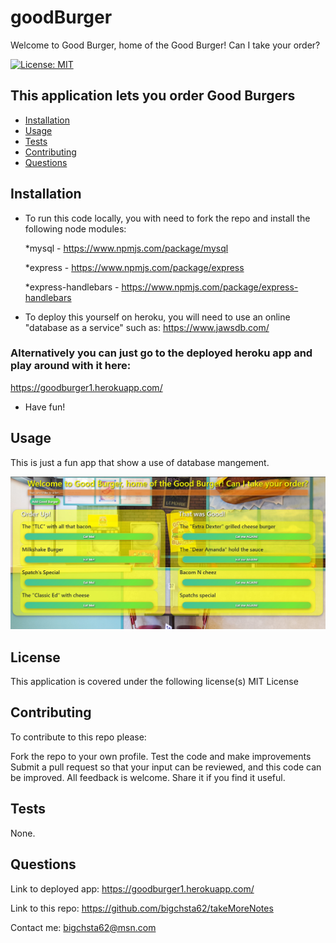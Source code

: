 # goodBurger
Welcome to Good Burger, home of the Good Burger! Can I take your order?

[![License: MIT](https://img.shields.io/badge/License-MIT-yellow.svg)](https://opensource.org/licenses/MIT)

## This application lets you order Good Burgers

* [Installation](#installation)
* [Usage](#usage)
* [Tests](#tests)
* [Contributing](#contributing)
* [Questions](#questions)


## Installation
* To run this code locally, you with need to fork the repo and install the following node modules:
 
   *mysql - https://www.npmjs.com/package/mysql
  
   *express - https://www.npmjs.com/package/express
  
   *express-handlebars - https://www.npmjs.com/package/express-handlebars
   
* To deploy this yourself on heroku, you will need to use an online "database as a service" such as:
     https://www.jawsdb.com/
   
   
### Alternatively you can just go to the deployed heroku app and play around with it here:
  https://goodburger1.herokuapp.com/
   
 * Have fun!

## Usage
 This is just a fun app that show a use of database mangement.
 
 
![deployed app](https://github.com/bigchsta62/goodBurger/blob/master/public/assets/img/burgerShop.jpg?raw=true)


## License
This application is covered under the following license(s)
MIT License

## Contributing
 To contribute to this repo please:

Fork the repo to your own profile.
Test the code and make improvements
Submit a pull request so that your input can be reviewed, and this code can be improved.
All feedback is welcome.
Share it if you find it useful.

## Tests
 None.

## Questions
Link to deployed app:  https://goodburger1.herokuapp.com/

Link to this repo:  https://github.com/bigchsta62/takeMoreNotes

Contact me:  bigchsta62@msn.com

